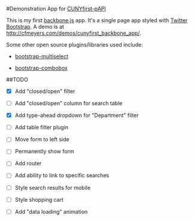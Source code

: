 #Demonstration App for [CUNYfirst-pAPI](https://github.com/cfmeyers/CUNYfirst-pAPI)

This is my first [backbone.js](http://backbonejs.org/) app.  It's a single page app styled with [Twitter Bootstrap](http://getbootstrap.com/).  A demo is at http://cfmeyers.com/demos/cunyfirst_backbone_app/.

Some other open source plugins/libraries used include:

-  [bootstrap-multiselect](http://davidstutz.github.io/bootstrap-multiselect)

-  [bootstrap-combobox](https://github.com/danielfarrell/bootstrap-combobox)


##TODO

-  [X]  Add "closed/open" filter

-  [ ]  Add "closed/open" column for search table

-  [X]  Add type-ahead dropdown for "Department" filter

-  [ ]  Add table filter plugin

-  [ ]  Move form to left side

-  [ ]  Permanently show form

-  [ ]  Add router

-  [ ]  Add ability to link to specific searches

-  [ ]  Style search results for mobile

-  [ ]  Style shopping cart

-  [ ]  Add "data loading" animation













